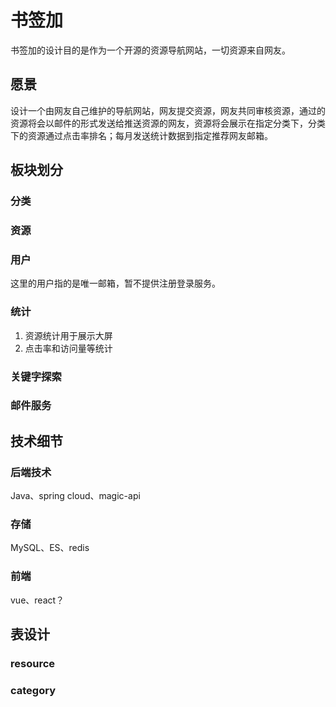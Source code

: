 # 书签加

书签加的设计目的是作为一个开源的资源导航网站，一切资源来自网友。

## 愿景
设计一个由网友自己维护的导航网站，网友提交资源，网友共同审核资源，通过的资源将会以邮件的形式发送给推送资源的网友，资源将会展示在指定分类下，分类下的资源通过点击率排名；每月发送统计数据到指定推荐网友邮箱。

## 板块划分

### 分类

### 资源

### 用户
这里的用户指的是唯一邮箱，暂不提供注册登录服务。

### 统计
1. 资源统计用于展示大屏
2. 点击率和访问量等统计


### 关键字探索

### 邮件服务




## 技术细节

### 后端技术
Java、spring cloud、magic-api

### 存储
MySQL、ES、redis

### 前端
vue、react？





## 表设计

### resource





### category





